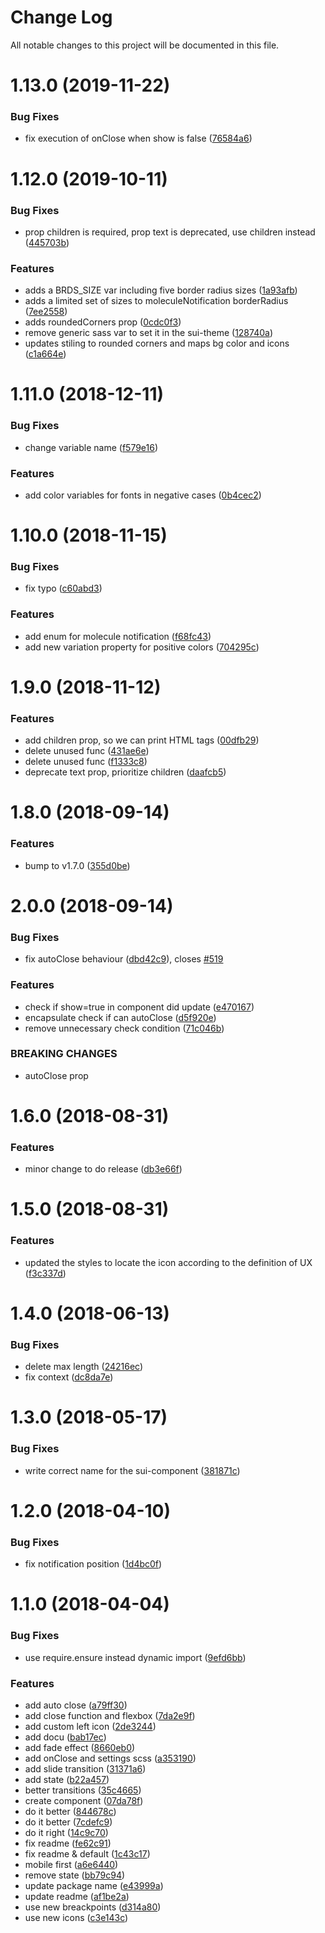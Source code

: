 # Change Log

All notable changes to this project will be documented in this file.

<a name="1.13.0"></a>
# 1.13.0 (2019-11-22)


### Bug Fixes

* fix execution of onClose when show is false ([76584a6](https://github.com/SUI-Components/sui-components/commit/76584a6))



<a name="1.12.0"></a>
# 1.12.0 (2019-10-11)


### Bug Fixes

* prop children is required, prop text is deprecated, use children instead ([445703b](https://github.com/SUI-Components/sui-components/commit/445703b))


### Features

* adds a BRDS_SIZE var including five border radius sizes ([1a93afb](https://github.com/SUI-Components/sui-components/commit/1a93afb))
* adds a limited set of sizes to moleculeNotification borderRadius ([7ee2558](https://github.com/SUI-Components/sui-components/commit/7ee2558))
* adds roundedCorners prop ([0cdc0f3](https://github.com/SUI-Components/sui-components/commit/0cdc0f3))
* remove generic sass var to set it in the sui-theme ([128740a](https://github.com/SUI-Components/sui-components/commit/128740a))
* updates stiling to rounded corners and maps bg color and icons ([c1a664e](https://github.com/SUI-Components/sui-components/commit/c1a664e))



<a name="1.11.0"></a>
# 1.11.0 (2018-12-11)


### Bug Fixes

* change variable name ([f579e16](https://github.com/SUI-Components/sui-components/commit/f579e16))


### Features

* add color variables for fonts in negative cases ([0b4cec2](https://github.com/SUI-Components/sui-components/commit/0b4cec2))



<a name="1.10.0"></a>
# 1.10.0 (2018-11-15)


### Bug Fixes

* fix typo ([c60abd3](https://github.com/SUI-Components/sui-components/commit/c60abd3))


### Features

* add enum for molecule notification ([f68fc43](https://github.com/SUI-Components/sui-components/commit/f68fc43))
* add new variation property for positive colors ([704295c](https://github.com/SUI-Components/sui-components/commit/704295c))



<a name="1.9.0"></a>
# 1.9.0 (2018-11-12)


### Features

* add children prop, so we can print HTML tags ([00dfb29](https://github.com/SUI-Components/sui-components/commit/00dfb29))
* delete unused func ([431ae6e](https://github.com/SUI-Components/sui-components/commit/431ae6e))
* delete unused func ([f1333c8](https://github.com/SUI-Components/sui-components/commit/f1333c8))
* deprecate text prop, prioritize children ([daafcb5](https://github.com/SUI-Components/sui-components/commit/daafcb5))



<a name="1.8.0"></a>
# 1.8.0 (2018-09-14)


### Features

* bump to v1.7.0 ([355d0be](https://github.com/SUI-Components/sui-components/commit/355d0be))



<a name="2.0.0"></a>
# 2.0.0 (2018-09-14)


### Bug Fixes

* fix autoClose behaviour ([dbd42c9](https://github.com/SUI-Components/sui-components/commit/dbd42c9)), closes [#519](https://github.com/SUI-Components/sui-components/issues/519)


### Features

* check if show=true in component did update ([e470167](https://github.com/SUI-Components/sui-components/commit/e470167))
* encapsulate check if can autoClose ([d5f920e](https://github.com/SUI-Components/sui-components/commit/d5f920e))
* remove unnecessary check condition ([71c046b](https://github.com/SUI-Components/sui-components/commit/71c046b))


### BREAKING CHANGES

* autoClose prop



<a name="1.6.0"></a>
# 1.6.0 (2018-08-31)


### Features

* minor change to do release ([db3e66f](https://github.com/SUI-Components/sui-components/commit/db3e66f))



<a name="1.5.0"></a>
# 1.5.0 (2018-08-31)


### Features

* updated the styles to locate the icon according to the definition of UX ([f3c337d](https://github.com/SUI-Components/sui-components/commit/f3c337d))



<a name="1.4.0"></a>
# 1.4.0 (2018-06-13)


### Bug Fixes

* delete max length ([24216ec](https://github.com/SUI-Components/sui-components/commit/24216ec))
* fix context ([dc8da7e](https://github.com/SUI-Components/sui-components/commit/dc8da7e))



<a name="1.3.0"></a>
# 1.3.0 (2018-05-17)


### Bug Fixes

* write correct name for the sui-component ([381871c](https://github.com/SUI-Components/sui-components/commit/381871c))



<a name="1.2.0"></a>
# 1.2.0 (2018-04-10)


### Bug Fixes

* fix notification position ([1d4bc0f](https://github.com/SUI-Components/sui-components/commit/1d4bc0f))



<a name="1.1.0"></a>
# 1.1.0 (2018-04-04)


### Bug Fixes

* use require.ensure instead dynamic import ([9efd6bb](https://github.com/SUI-Components/sui-components/commit/9efd6bb))


### Features

* add auto close ([a79ff30](https://github.com/SUI-Components/sui-components/commit/a79ff30))
* add close function and flexbox ([7da2e9f](https://github.com/SUI-Components/sui-components/commit/7da2e9f))
* add custom left icon ([2de3244](https://github.com/SUI-Components/sui-components/commit/2de3244))
* add docu ([bab17ec](https://github.com/SUI-Components/sui-components/commit/bab17ec))
* add fade effect ([8660eb0](https://github.com/SUI-Components/sui-components/commit/8660eb0))
* add onClose and settings scss ([a353190](https://github.com/SUI-Components/sui-components/commit/a353190))
* add slide transition ([31371a6](https://github.com/SUI-Components/sui-components/commit/31371a6))
* add state ([b22a457](https://github.com/SUI-Components/sui-components/commit/b22a457))
* better transitions ([35c4665](https://github.com/SUI-Components/sui-components/commit/35c4665))
* create component ([07da78f](https://github.com/SUI-Components/sui-components/commit/07da78f))
* do it better ([844678c](https://github.com/SUI-Components/sui-components/commit/844678c))
* do it better ([7cdefc9](https://github.com/SUI-Components/sui-components/commit/7cdefc9))
* do it right ([14c9c70](https://github.com/SUI-Components/sui-components/commit/14c9c70))
* fix readme ([fe62c91](https://github.com/SUI-Components/sui-components/commit/fe62c91))
* fix readme & default ([1c43c17](https://github.com/SUI-Components/sui-components/commit/1c43c17))
* mobile first ([a6e6440](https://github.com/SUI-Components/sui-components/commit/a6e6440))
* remove state ([bb79c94](https://github.com/SUI-Components/sui-components/commit/bb79c94))
* update package name ([e43999a](https://github.com/SUI-Components/sui-components/commit/e43999a))
* update readme ([af1be2a](https://github.com/SUI-Components/sui-components/commit/af1be2a))
* use new breackpoints ([d314a80](https://github.com/SUI-Components/sui-components/commit/d314a80))
* use new icons ([c3e143c](https://github.com/SUI-Components/sui-components/commit/c3e143c))




